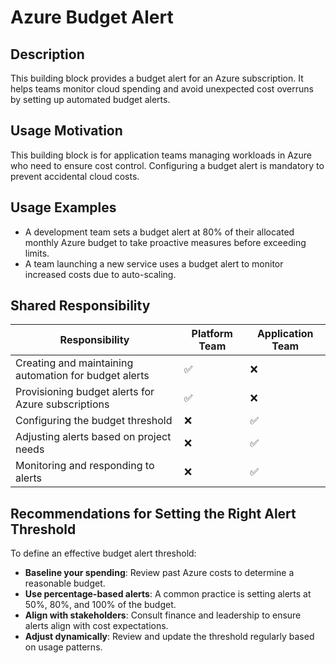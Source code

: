 # Azure Budget Alert

## Description
This building block provides a budget alert for an Azure subscription. It helps teams monitor cloud spending and avoid unexpected cost overruns by setting up automated budget alerts.

## Usage Motivation
This building block is for application teams managing workloads in Azure who need to ensure cost control. Configuring a budget alert is mandatory to prevent accidental cloud costs.

## Usage Examples
- A development team sets a budget alert at 80% of their allocated monthly Azure budget to take proactive measures before exceeding limits.
- A team launching a new service uses a budget alert to monitor increased costs due to auto-scaling.

## Shared Responsibility

| Responsibility          | Platform Team | Application Team |
|------------------------|--------------|----------------|
| Creating and maintaining automation for budget alerts | ✅ | ❌ |
| Provisioning budget alerts for Azure subscriptions | ✅ | ❌ |
| Configuring the budget threshold | ❌ | ✅ |
| Adjusting alerts based on project needs | ❌ | ✅ |
| Monitoring and responding to alerts | ❌ | ✅ |

## Recommendations for Setting the Right Alert Threshold
To define an effective budget alert threshold:
- **Baseline your spending**: Review past Azure costs to determine a reasonable budget.
- **Use percentage-based alerts**: A common practice is setting alerts at 50%, 80%, and 100% of the budget.
- **Align with stakeholders**: Consult finance and leadership to ensure alerts align with cost expectations.
- **Adjust dynamically**: Review and update the threshold regularly based on usage patterns.
